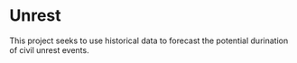 # Unrest

This project seeks to use historical data to forecast the potential durination of civil unrest events.
